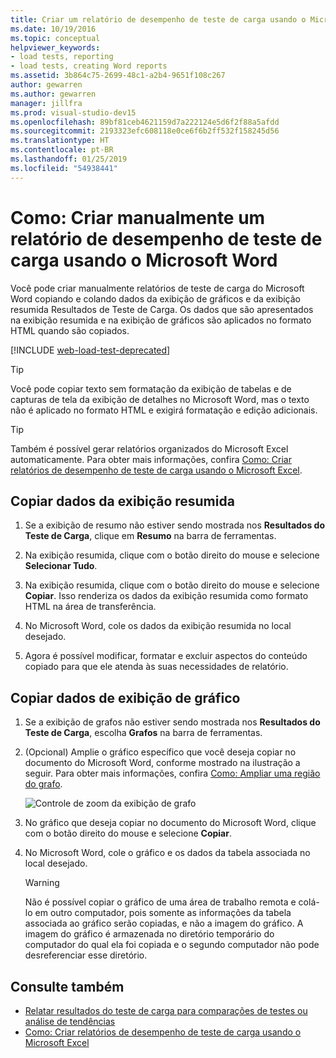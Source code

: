 ```yaml
---
title: Criar um relatório de desempenho de teste de carga usando o Microsoft Word
ms.date: 10/19/2016
ms.topic: conceptual
helpviewer_keywords:
- load tests, reporting
- load tests, creating Word reports
ms.assetid: 3b864c75-2699-48c1-a2b4-9651f108c267
author: gewarren
ms.author: gewarren
manager: jillfra
ms.prod: visual-studio-dev15
ms.openlocfilehash: 89bf81ceb4621159d7a222124e5d6f2f88a5afdd
ms.sourcegitcommit: 2193323efc608118e0ce6f6b2ff532f158245d56
ms.translationtype: HT
ms.contentlocale: pt-BR
ms.lasthandoff: 01/25/2019
ms.locfileid: "54938441"
---
```

# <a name="how-to-manually-create-a-load-test-performance-report-using-microsoft-word"></a>Como: Criar manualmente um relatório de desempenho de teste de carga usando o Microsoft Word

Você pode criar manualmente relatórios de teste de carga do Microsoft Word copiando e colando dados da exibição de gráficos e da exibição resumida Resultados de Teste de Carga. Os dados que são apresentados na exibição resumida e na exibição de gráficos são aplicados no formato HTML quando são copiados.

[!INCLUDE [web-load-test-deprecated](includes/web-load-test-deprecated.md)]

> [!TIP]
> Você pode copiar texto sem formatação da exibição de tabelas e de capturas de tela da exibição de detalhes no Microsoft Word, mas o texto não é aplicado no formato HTML e exigirá formatação e edição adicionais.

> [!TIP]
> Também é possível gerar relatórios organizados do Microsoft Excel automaticamente. Para obter mais informações, confira [Como: Criar relatórios de desempenho de teste de carga usando o Microsoft Excel](../test/how-to-create-load-test-performance-reports-using-microsoft-excel.md).

## <a name="copy-summary-view-data"></a>Copiar dados da exibição resumida

1.  Se a exibição de resumo não estiver sendo mostrada nos **Resultados do Teste de Carga**, clique em **Resumo** na barra de ferramentas.

2.  Na exibição resumida, clique com o botão direito do mouse e selecione **Selecionar Tudo**.

3.  Na exibição resumida, clique com o botão direito do mouse e selecione **Copiar**. Isso renderiza os dados da exibição resumida como formato HTML na área de transferência.

4.  No Microsoft Word, cole os dados da exibição resumida no local desejado.

5.  Agora é possível modificar, formatar e excluir aspectos do conteúdo copiado para que ele atenda às suas necessidades de relatório.

## <a name="copy-graph-view-data"></a>Copiar dados de exibição de gráfico

1.  Se a exibição de grafos não estiver sendo mostrada nos **Resultados do Teste de Carga**, escolha **Grafos** na barra de ferramentas.

2.  (Opcional) Amplie o gráfico específico que você deseja copiar no documento do Microsoft Word, conforme mostrado na ilustração a seguir. Para obter mais informações, confira [Como: Ampliar uma região do grafo](../test/how-to-zoom-in-on-a-region-of-the-graph-in-load-test-results.md).

     ![Controle de zoom da exibição de grafo](../test/media/ltest_zoomcontrol.png)

3.  No gráfico que deseja copiar no documento do Microsoft Word, clique com o botão direito do mouse e selecione **Copiar**.

4.  No Microsoft Word, cole o gráfico e os dados da tabela associada no local desejado.

    > [!WARNING]
    > Não é possível copiar o gráfico de uma área de trabalho remota e colá-lo em outro computador, pois somente as informações da tabela associada ao gráfico serão copiadas, e não a imagem do gráfico. A imagem do gráfico é armazenada no diretório temporário do computador do qual ela foi copiada e o segundo computador não pode desreferenciar esse diretório.

## <a name="see-also"></a>Consulte também

- [Relatar resultados do teste de carga para comparações de testes ou análise de tendências](../test/compare-load-test-results.md)
- [Como: Criar relatórios de desempenho de teste de carga usando o Microsoft Excel](../test/how-to-create-load-test-performance-reports-using-microsoft-excel.md)